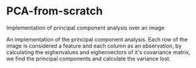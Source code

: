 # PCA-from-scratch
Implementation of principal component analysis over an image

An implementation of the principal component analysis. Each row of the image is considered a feature and each column as an observation, by calculating the eighenvalues and eighenvectors
of it's covariance matrix, we find the principal components and calculate the variance lost.
